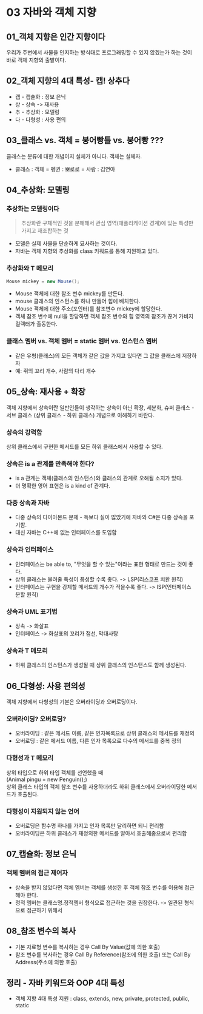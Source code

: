 # 03 자바와 객체 지향

## 01_객체 지향은 인간 지향이다
우리가 주변에서 사물을 인지하는 방식대로 프로그래밍할 수 있지 않겠는가 하는 것이 바로 객체 지향의 출발이다. 

## 02_객체 지향의 4대 특성- 캡! 상추다
* 캡 - 캡슐화 : 정보 은닉
* 상 - 상속 -> 재사용
* 추 - 추상화 : 모델링
* 다 - 다형성 : 사용 편의

## 03_클래스 vs. 객체 = 붕어빵틀 vs. 붕어빵 ???
클래스는 분류에 대한 개념이지 실체가 아니다. 객체는 실체자. 
* 클래스 : 객체 = 펭귄 : 뽀로로 = 사람 : 김연아

## 04_추상화: 모델링
### 추상화는 모델링이다
> 추상화란 구체적인 것을 분해해서 관심 영역(애플리케이션 경계)에 있는 특성만 가지고 재조합하는 것
* 모델은 실제 사물을 단순하게 묘사하는 것이다.
* 자바는 객체 지향의 추상화를 class 키워드를 통해 지원하고 있다.

### 추상화와 T 메모리
```java
Mouse mickey = new Mouse();
```
* Mouse 객체에 대한 참조 변수 mickey를 만든다.
* mouse 클래스의 인스턴스를 하나 만들어 힙에 배치한다.
* Mouse 객체에 대한 주소(포인터)를 참조변수 mickey에 할당한다.
* 객체 참조 변수에 null을 할당하면 객체 참조 변수와 힙 영역의 참조가 끊겨 가비지 컬렉터가 출동한다.

### 클래스 멤버 vs. 객체 멤버 = static 멤버 vs. 인스턴스 멤버
* 같은 유형(클래스)의 모든 객체가 같은 값을 가지고 있다면 그 값을 클래스에 저장하자
* 예: 쥐의 꼬리 개수, 사람의 다리 개수


## 05_상속: 재사용 + 확장
객체 지향에서 상속이란 일반인들이 생각하는 상속이 아닌 확장, 세분화, 슈퍼 클래스 - 서브 클래스
(상위 클래스 - 하위 클래스) 개념으로 이해하기 바란다.

### 상속의 강력함
상위 클래스에서 구현한 메서드를 모든 하위 클래스에서 사용할 수 있다.

### 상속은 is a 관계를 만족해야 한다?
* is a 관계는 객체(클래스의 인스턴스)와 클래스의 관계로 오해될 소지가 있다.
* 더 명확한 영어 표현은 is a kind of 관계다.

### 다중 상속과 자바
* 다중 상속의 다이아몬드 문제 - 득보다 실이 많았기에 자바와 C#은 다중 상속을 포기함.
* 대신 자바는 C++에 없는 인터페이스를 도입함

### 상속과 인터페이스
* 인터페이스는 be able to, "무엇을 할 수 있는"이라는 표현 형태로 만드는 것이 좋다.
* 상위 클래스는 물려줄 특성이 풍성할 수록 좋다. -> LSP(리스코프 치환 원칙)
* 인터페이스는 구현을 강제할 메서드의 개수가 적을수록 좋다. -> ISP(인터페이스 분할 원칙)

### 상속과 UML 표기법
* 상속 -> 화살표
* 인터페이스 -> 화살표의 꼬리가 점선, 막대사탕

### 상속과 T 메모리
* 하위 클래스의 인스턴스가 생성될 때 상위 클래스의 인스턴스도 함께 생성된다. 

## 06_다형성: 사용 편의성
객체 지향에서 다형성의 기본은 오버라이딩과 오버로딩이다.

### 오버라이딩? 오버로딩?
* 오버라이딩 : 같은 메서드 이름, 같은 인자목록으로 상위 클래스의 메서드를 재정의
* 오버로딩 : 같은 메서드 이름, 다른 인자 목록으로 다수의 메서드를 중복 정의

### 다형성과 T 메모리
상위 타입으로 하위 타입 객체를 선언했을 때  
(Animal pingu = new Penguin();)  
상위 클래스 타입의 객체 참조 변수를 사용하더라도 하위 클래스에서 오버라이딩한 메서드가 호출된다.

### 다형성이 지원되지 않는 언어
* 오버로딩은 함수명 하나를 가지고 인자 목록만 달리하면 되니 편리함
* 오버라이딩은 하위 클래스가 재정의한 메서드를 알아서 호출해줌으로써 편리함

## 07_캡슐화: 정보 은닉

### 객체 멤버의 접근 제어자
* 상속을 받지 않았다면 객체 멤버는 객체를 생성한 후 객체 참조 변수를 이용해 접근해야 한다.
* 정적 멤버는 클래스명.정적멤버 형식으로 접근하는 것을 권장한다. -> 일관된 형식으로 접근하기 위해서

## 08_참조 변수의 복사
* 기본 자료형 변수를 복사하는 경우 Call By Value(값에 의한 호출)
* 참조 변수를 복사하는 경우 Call By Reference(참조에 의한 호출) 또는 Call By Address(주소에 의한 호출)

## 정리 - 자바 키워드와 OOP 4대 특성
* 객체 지향 4대 특성 지원 : class, extends, new, private, protected, public, static
